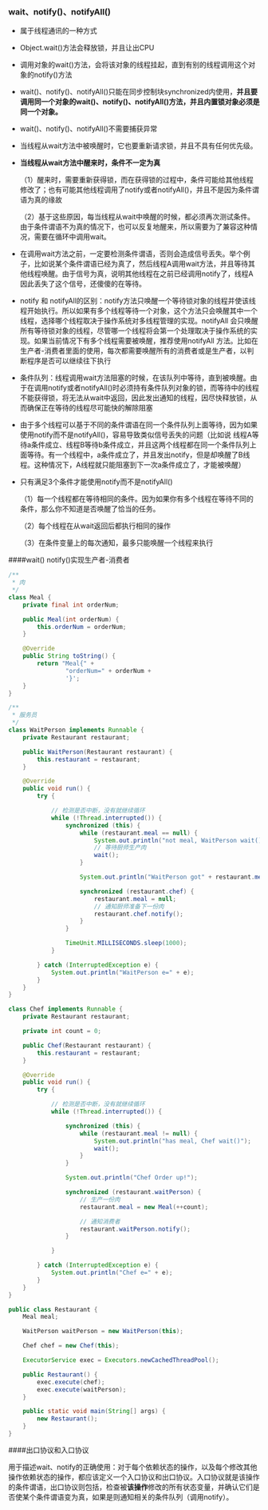 ### wait、notify()、notifyAll()

- 属于线程通讯的一种方式

- Object.wait()方法会释放锁，并且让出CPU

- 调用对象的wait()方法，会将该对象的线程挂起，直到有别的线程调用这个对象的notify()方法

- wait()、notify()、notifyAll()只能在同步控制块synchronized内使用，**并且要调用同一个对象的wait()、notify()、notifyAll()方法，并且内置锁对象必须是同一个对象。**

- wait()、notify()、notifyAll()不需要捕获异常

- 当线程从wait方法中被唤醒时，它也要重新请求锁，并且不具有任何优先级。

- **当线程从wait方法中醒来时，条件不一定为真**

  （1）醒来时，需要重新获得锁，而在获得锁的过程中，条件可能给其他线程修改了；也有可能其他线程调用了notify或者notifyAll()，并且不是因为条件谓语为真的缘故

  （2）基于这些原因，每当线程从wait中唤醒的时候，都必须再次测试条件。由于条件谓语不为真的情况下，也可以反复地醒来，所以需要为了兼容这种情况，需要在循环中调用wait。

- 在调用wait方法之前，一定要检测条件谓语，否则会造成信号丢失。举个例子，比如说某个条件谓语已经为真了，然后线程A调用wait方法，并且等待其他线程唤醒。由于信号为真，说明其他线程在之前已经调用notify了，线程A因此丢失了这个信号，还傻傻的在等待。

- notify 和 notifyAll的区别：notify方法只唤醒一个等待锁对象的线程并使该线程开始执行。所以如果有多个线程等待一个对象，这个方法只会唤醒其中一个线程，选择哪个线程取决于操作系统对多线程管理的实现。notifyAll 会只唤醒所有等待锁对象的线程，尽管哪一个线程将会第一个处理取决于操作系统的实现。如果当前情况下有多个线程需要被唤醒，推荐使用notifyAll 方法。比如在生产者-消费者里面的使用，每次都需要唤醒所有的消费者或是生产者，以判断程序是否可以继续往下执行

- 条件队列：线程调用wait方法阻塞的时候，在该队列中等待，直到被唤醒。由于在调用notify或者notifyAll()时必须持有条件队列对象的锁，而等待中的线程不能获得锁，将无法从wait中返回，因此发出通知的线程，因尽快释放锁，从而确保正在等待的线程尽可能快的解除阻塞

- 由于多个线程可以基于不同的条件谓语在同一个条件队列上面等待，因为如果使用notify而不是notifyAll()，容易导致类似信号丢失的问题（比如说 线程A等待a条件成立、线程B等待b条件成立，并且这两个线程都在同一个条件队列上面等待。有一个线程中，a条件成立了，并且发出notify，但是却唤醒了B线程。这种情况下，A线程就只能阻塞到下一次a条件成立了，才能被唤醒）

- 只有满足3个条件才能使用notify而不是notifyAll()

  （1）每一个线程都在等待相同的条件。因为如果你有多个线程在等待不同的条件，那么你不知道是否唤醒了恰当的任务。 

  （2）每个线程在从wait返回后都执行相同的操作
  
  （3）在条件变量上的每次通知，最多只能唤醒一个线程来执行



####wait() notify()实现生产者-消费者

```java
/**
 * 肉
 */
class Meal {
    private final int orderNum;

    public Meal(int orderNum) {
        this.orderNum = orderNum;
    }

    @Override
    public String toString() {
        return "Meal{" +
                "orderNum=" + orderNum +
                '}';
    }
}

/**
 * 服务员
 */
class WaitPerson implements Runnable {
    private Restaurant restaurant;

    public WaitPerson(Restaurant restaurant) {
        this.restaurant = restaurant;
    }

    @Override
    public void run() {
        try {

            // 检测是否中断，没有就继续循环
            while (!Thread.interrupted()) {
                synchronized (this) {
                    while (restaurant.meal == null) {
                        System.out.println("not meal, WaitPerson wait()");
                        // 等待厨师生产肉
                        wait();
                    }

                    System.out.println("WaitPerson got" + restaurant.meal);

                    synchronized (restaurant.chef) {
                        restaurant.meal = null;
                        // 通知厨师准备下一份肉
                        restaurant.chef.notify();
                    }
                }

                TimeUnit.MILLISECONDS.sleep(1000);
            }

        } catch (InterruptedException e) {
            System.out.println("WaitPerson e=" + e);
        }
    }
}

class Chef implements Runnable {
    private Restaurant restaurant;

    private int count = 0;

    public Chef(Restaurant restaurant) {
        this.restaurant = restaurant;
    }

    @Override
    public void run() {
        try {

            // 检测是否中断，没有就继续循环
            while (!Thread.interrupted()) {

                synchronized (this) {
                    while (restaurant.meal != null) {
                        System.out.println("has meal, Chef wait()");
                        wait();
                    }
                }

                System.out.println("Chef Order up!");

                synchronized (restaurant.waitPerson) {
                    // 生产一份肉
                    restaurant.meal = new Meal(++count);

                    // 通知消费者
                    restaurant.waitPerson.notify();
                }

            }

        } catch (InterruptedException e) {
            System.out.println("Chef e=" + e);
        }
    }
}

public class Restaurant {
    Meal meal;

    WaitPerson waitPerson = new WaitPerson(this);

    Chef chef = new Chef(this);

    ExecutorService exec = Executors.newCachedThreadPool();

    public Restaurant() {
        exec.execute(chef);
        exec.execute(waitPerson);
    }

    public static void main(String[] args) {
        new Restaurant();
    }
}

```





####出口协议和入口协议

用于描述wait、notify的正确使用：对于每个依赖状态的操作，以及每个修改其他操作依赖状态的操作，都应该定义一个入口协议和出口协议。入口协议就是该操作的条件谓语，出口协议则包括，检查被**该操作**修改的所有状态变量，并确认它们是否使某个条件谓语变为真，如果是则通知相关的条件队列（调用notify）。
